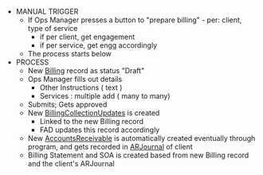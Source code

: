 
- MANUAL TRIGGER
	- If Ops Manager presses a button to "prepare billing" - per: client, type of service
		- if per client, get engagement
		- if per service, get engg accordingly
	- The process starts below
- PROCESS
	- New [Billing](Billing.md) record as status "Draft"
	- Ops Manager fills out details
		- Other Instructions ( text )
		- Services : multiple add ( many to many)
	- Submits; Gets approved
	- New [BillingCollectionUpdates](BillingCollectionUpdates.md) is created
		- Linked to the new Billing record
		- FAD updates this record accordingly
	- New [AccountsReceivable](AccountsReceivable.md) is automatically created eventually through program, and gets recorded in [ARJournal](ARJournal.md) of client
	- Billing Statement and SOA is created based from new Billing record and the client's ARJournal